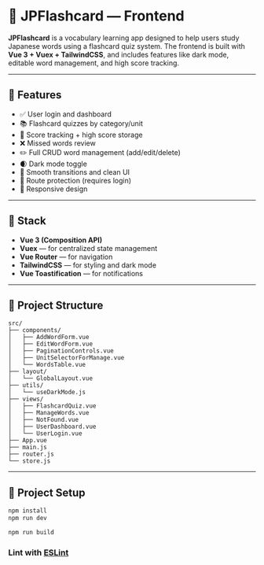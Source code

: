 # 📘 JPFlashcard — Frontend

**JPFlashcard** is a vocabulary learning app designed to help users study Japanese words using a flashcard quiz system. The frontend is built with **Vue 3 + Vuex + TailwindCSS**, and includes features like dark mode, editable word management, and high score tracking.

---

## 🌟 Features

- ✅ User login and dashboard
- 📚 Flashcard quizzes by category/unit
- 💯 Score tracking + high score storage
- ❌ Missed words review
- ✏️ Full CRUD word management (add/edit/delete)
- 🌒 Dark mode toggle
- 🎨 Smooth transitions and clean UI
- 🔐 Route protection (requires login)
- 📱 Responsive design

---

## 🧱 Stack

- **Vue 3 (Composition API)**
- **Vuex** — for centralized state management
- **Vue Router** — for navigation
- **TailwindCSS** — for styling and dark mode
- **Vue Toastification** — for notifications

---

## 🔧 Project Structure

```
src/
├── components/
│   ├── AddWordForm.vue
│   ├── EditWordForm.vue
│   ├── PaginationControls.vue
│   ├── UnitSelectorForManage.vue
│   └── WordsTable.vue
├── layout/
│   └── GlobalLayout.vue
├── utils/
│   └── useDarkMode.js
├── views/
│   ├── FlashcardQuiz.vue
│   ├── ManageWords.vue
│   ├── NotFound.vue
│   ├── UserDashboard.vue
│   └── UserLogin.vue
├── App.vue
├── main.js
├── router.js
└── store.js
```

---

## 🚀 Project Setup

```bash
npm install
npm run dev

npm run build
```

### Lint with [ESLint](https://eslint.org/)

